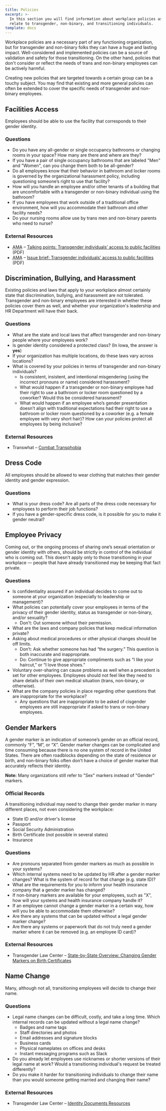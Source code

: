 ```yaml
---
title: Policies
excerpt: >-
  In this section you will find information about workplace policies as they
  relate to transgender, non-binary, and transitioning individuals.
template: docs
---
```


Workplace policies are a necessary part of any functioning organization, but for
transgender and non-binary folks they can have a huge and lasting
impact. Well-considered and implemented policies can be a source of validation
and safety for those transitioning. On the other hand, policies that don't
consider or reflect the needs of trans and non-binary employees can be actively harmful.

Creating new policies that are targeted towards a certain group can
be a touchy subject. You may find that existing and more general policies can often be
extended to cover the specific needs of transgender and non-binary employees.

## Facilities Access

Employees should be able to use the facility that corresponds to their gender
identity.

### Questions

- Do you have any all-gender or single occupancy bathrooms or changing rooms in your space? How many are there and where are they?
- If you have a pair of single occupancy bathrooms that are labeled "Men" and "Women", can you change them both to be all-gender?
- Do all employees know that their behavior in bathroom and locker rooms is governed by the organizational harassment policy, including questioning someone’s right to use that facility?
- How will you handle an employee and/or other tenants of a building that are uncomfortable with a transgender or non-binary individual using the bathroom?
- If you have employees that work outside of a traditional office environment, how will you accommodate their bathroom and other facility needs?
- Do your nursing rooms allow use by trans men and non-binary parents who need to nurse?

### External Resources

- <acronym title="American Medical Association">AMA</acronym> &ndash; [Talking points: Transgender individuals’ access to public facilities](https://www.ama-assn.org/media/43446/download) (PDF)
- <acronym title="American Medical Association">AMA</acronym> &ndash; [Issue brief: Transgender individuals’ access to public facilities](https://www.ama-assn.org/media/43431/download) (PDF)

## Discrimination, Bullying, and Harassment

Existing policies and laws that apply to your workplace almost certainly state
that discrimination, bullying, and harassment are not tolerated. Transgender and non-binary employees
are interested in whether these policies cover them as well, and whether your organization's
leadership and HR Department will have their back.

### Questions

- What are the state and local laws that affect transgender and non-binary people where your employees work?
- Is gender identity considered a protected class? (In Iowa, the answer is **yes**)
- If your organization has multiple locations, do these laws vary across locations?
- What is covered by your policies in terms of transgender and non-binary individuals?
  - Is consistent, insistent, and intentional misgendering (using the incorrect pronouns or name) considered harassment?
  - What would happen if a transgender or non-binary employee had their right to use a bathroom or locker room questioned by a coworker? Would this be considered harassment?
  - What would happen if an employee who’s gender presentation doesn’t align with traditional expectations had their right to use a bathroom or locker room questioned by a coworker (e.g. a female employee with very short hair)? How can your policies protect all employees by being inclusive?

### External Resources

- Transwhat &ndash; [Combat Transphobia](http://transwhat.org/transphobia/)

## Dress Code

All employees should be allowed to wear clothing that matches their gender identity and gender expression.

### Questions

- What is your dress code? Are all parts of the dress code necessary for employees to perform their job functions?
- If you have a gender-specific dress code, is it possible for you to make it gender neutral?

## Employee Privacy

Coming out, or the ongoing process of sharing one’s sexual orientation or gender identity with others, should be strictly
in control of the individual who is coming out. This doesn't apply only to those transitioning in your workplace &mdash;
people that have already transitioned may be keeping that fact private.

### Questions

- Is confidentiality assured if an individual decides to come out to someone at your organization (especially to leadership or management)?
- What policies can potentially cover your employees in terms of the privacy of their gender identity, status as transgender or non-binary, and/or sexuality?
  - Don't: Out someone without their permission.
- What are the laws and company policies that keep medical information private?
- Asking about medical procedures or other physical changes should be off limits.
  - Don’t: Ask whether someone has had “the surgery.” This question is both inaccurate and inappropriate.
  - Do: Continue to give appropriate compliments such as “I like your haircut,” or “I love those shoes.”
- Voluntary over-sharing can cause problems as well when a precedent is set for other employees. Employees should not feel like they need to share details of their own medical situation (trans, non-binary, or otherwise).
- What are the company policies in place regarding other questions that are inappropriate for the workplace?
  - Any questions that are inappropriate to be asked of cisgender employees are still inappropriate if asked to trans or non-binary employees.

## Gender Markers

A gender marker is an indication of someone’s gender on an official record, commonly “F”, “M”, or “X”.
Gender marker changes can be complicated and time consuming because there is no one
system of record in the United States. There are often roadblocks depending on the state
of residence or birth, and non-binary folks often don't have a choice of gender marker
that accurately reflects their identity.

<div class="note">
  <strong>Note:</strong>
  Many organizations still refer to "Sex" markers instead of "Gender" markers.
</div>

### Official Records

A transitioning individual may need to change their gender marker in many different places, not even considering the
workplace:

- State ID and/or driver's license
- Passport
- Social Security Administration
- Birth Certificate (not possible in several states)
- Insurance

### Questions

- Are pronouns separated from gender markers as much as possible in your systems?
- Which internal systems need to be updated by HR after a gender marker changes? What is the system of record for that change (e.g. state ID)?
- What are the requirements for you to inform your health insurance company that a gender marker has changed?
- If non-binary markers are available for your employees, such as "X", how will your systems and health insurance company handle it?
- If an employee cannot change a gender marker in a certain way, how will you be able to accommodate them otherwise?
- Are there any systems that can be updated without a legal gender marker change?
- Are there any systems or paperwork that do not truly need a gender marker where it can be removed (e.g. an employee ID card)?

### External Resources

- Transgender Law Center &ndash; [State-by-State Overview: Changing Gender Markers on Birth Certificates](https://transgenderlawcenter.org/resources/id/state-by-state-overview-changing-gender-markers-on-birth-certificates)

## Name Change

Many, although not all, transitioning employees will decide to change their name.

### Questions

- Legal name changes can be difficult, costly, and take a long time. Which internal records can be updated without a legal name change?
  - Badges and name tags
  - Staff directories and photos
  - Email addresses and signature blocks
  - Business cards
  - Physical nameplates on offices and desks
  - Instant messaging programs such as Slack
- Do you already let employees use nicknames or shorter versions of their legal name at work? Would a transitioning individual's request be treated differently?
- Do you make it harder for transitioning individuals to change their name than you would someone getting married and changing their name?

### External Resources

- Transgender Law Center &ndash; [Identity Documents Resources](https://transgenderlawcenter.org/resources/id)
